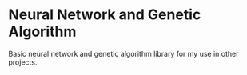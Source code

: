 # Neural Network and Genetic Algorithm

Basic neural network and genetic algorithm library for my use in other projects.
